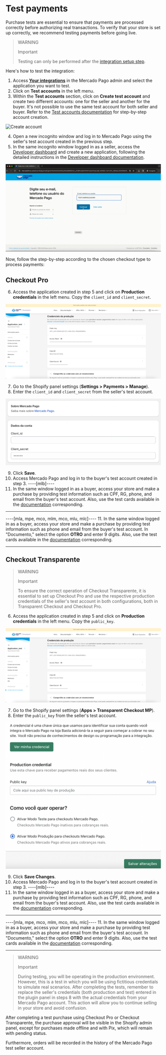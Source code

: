 # Test payments

Purchase tests are essential to ensure that payments are processed correctly before authorizing real transactions. To verify that your store is set up correctly, we recommend testing payments before going live.

> WARNING
>
> Important
>
> Testing can only be performed after the [integration setup step](/developers/en/docs/shopify/integration-configuration/checkout-pro).

Here's how to test the integration:

1. Access **[Your integrations](https://www.mercadopago[FAKER][URL][DOMAIN]/developers/panel/app)** in the Mercado Pago admin and select the application you want to test.
2. Click on **Test accounts** in the left menu.
3. Within the **Test accounts** section, click on **Create test account** and create two different accounts: one for the seller and another for the buyer. It's not possible to use the same test account for both seller and buyer. Refer to the [Test accounts documentation](/developers/en/docs/shopify/additional-content/your-integrations/test/accounts) for step-by-step account creation.

![Create account](/images/shopify/test-create-account.gif)

4. Open a new incognito window and log in to Mercado Pago using the seller's test account created in the previous step.
5. In the same incognito window logged in as a seller, access the [Developer dashboard](https://www.mercadopago[FAKER][URL][DOMAIN]/developers/panel/app) and create a new application, following the detailed instructions in the [Developer dashboard documentation](/developers/en/docs/shopify/additional-content/your-integrations/dashboard).

![Login](/images/shopify/test-login.gif)

Now, follow the step-by-step according to the chosen checkout type to process payments:

## Checkout Pro

6. Access the application created in step 5 and click on **Production credentials** in the left menu. Copy the `client_id` and `client_secret`.

![Production Credentials](/images/shopify/test-prod-credentials.png)

7. Go to the Shopify panel settings (**Settings > Payments > Manage**).
8. Enter the `client_id` and `client_secret` from the seller's test account.

![Panel](/images/shopify/test-pro-shopify.png)

9. Click **Save**.
10. Access Mercado Pago and log in to the buyer's test account created in step 3.
----[mlb]----
11. In the same window logged in as a buyer, access your store and make a purchase by providing test information such as CPF, RG, phone, and email from the buyer's test account. Also, use the test cards available in the [documentation](/developers/en/docs/shopify/additional-content/your-integrations/test/cards) corresponding.

------------
----[mla, mpe, mco, mlm, mco, mlu, mlc]----
11. In the same window logged in as a buyer, access your store and make a purchase by providing test information such as phone and email from the buyer's test account. In "Documento," select the option **OTRO** and enter 9 digits. Also, use the test cards available in the [documentation](/developers/en/docs/shopify/additional-content/your-integrations/test/cards) corresponding.

------------

## Checkout Transparente

> WARNING
>
> Important
>
> To ensure the correct operation of Checkout Transparente, it is essential to set up Checkout Pro and use the respective production credentials of the seller's test account in both configurations, both in Transparent Checkout and Checkout Pro.

6. Access the application created in step 5 and click on **Production credentials** in the left menu. Copy the `public_key`.

![Production credentials](/images/shopify/test-prod-credentials.png)

7. Go to the Shopify panel settings (**Apps > Transparent Checkout MP**).
8. Enter the `public_key` from the seller's test account.

![Panel](/images/shopify/test-api-shopify.png)

9. Click **Save Changes**.
10. Access Mercado Pago and log in to the buyer's test account created in step 3.
----[mlb]----
11. In the same window logged in as a buyer, access your store and make a purchase by providing test information such as CPF, RG, phone, and email from the buyer's test account. Also, use the test cards available in the [documentation](/developers/en/docs/shopify/additional-content/your-integrations/test/cards) corresponding.

------------
----[mla, mpe, mco, mlm, mco, mlu, mlc]----
11. In the same window logged in as a buyer, access your store and make a purchase by providing test information such as phone and email from the buyer's test account. In "Documento," select the option **OTRO** and enter 9 digits. Also, use the test cards available in the [documentation](/developers/en/docs/shopify/additional-content/your-integrations/test/cards) corresponding.

------------

> WARNING
> 
> Important
>
> During testing, you will be operating in the production environment. However, this is a test in which you will be using fictitious credentials to simulate real scenarios. After completing the tests, remember to replace the seller's credentials (both production and test) entered in the plugin panel in steps 8 with the actual credentials from your Mercado Pago account. This action will allow you to continue selling in your store and avoid confusion.

After completing a test purchase using Checkout Pro or Checkout Transparente, the purchase approval will be visible in the Shopify admin panel, except for purchases made offline and with Pix, which will remain with pending status.

Furthermore, orders will be recorded in the history of the Mercado Pago test seller account.